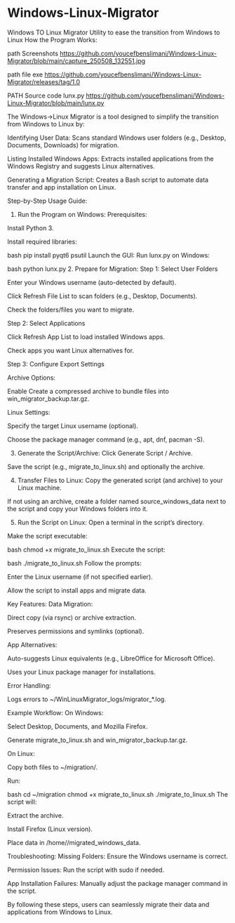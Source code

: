 # Windows-Linux-Migrator
Windows TO Linux Migrator Utility to ease the transition from Windows to Linux
How the Program Works:

path Screenshots https://github.com/youcefbenslimani/Windows-Linux-Migrator/blob/main/capture_250508_132551.jpg

path file exe https://github.com/youcefbenslimani/Windows-Linux-Migrator/releases/tag/1.0

PATH Source code lunx.py https://github.com/youcefbenslimani/Windows-Linux-Migrator/blob/main/lunx.py

The Windows→Linux Migrator is a tool designed to simplify the transition from Windows to Linux by:

Identifying User Data: Scans standard Windows user folders (e.g., Desktop, Documents, Downloads) for migration.

Listing Installed Windows Apps: Extracts installed applications from the Windows Registry and suggests Linux alternatives.

Generating a Migration Script: Creates a Bash script to automate data transfer and app installation on Linux.

Step-by-Step Usage Guide:
1. Run the Program on Windows:
Prerequisites:

Install Python 3.

Install required libraries:

bash
pip install pyqt6 psutil
Launch the GUI:
Run lunx.py on Windows:

bash
python lunx.py
2. Prepare for Migration:
Step 1: Select User Folders

Enter your Windows username (auto-detected by default).

Click Refresh File List to scan folders (e.g., Desktop, Documents).

Check the folders/files you want to migrate.

Step 2: Select Applications

Click Refresh App List to load installed Windows apps.

Check apps you want Linux alternatives for.

Step 3: Configure Export Settings

Archive Options:

Enable Create a compressed archive to bundle files into win_migrator_backup.tar.gz.

Linux Settings:

Specify the target Linux username (optional).

Choose the package manager command (e.g., apt, dnf, pacman -S).

3. Generate the Script/Archive:
Click Generate Script / Archive.

Save the script (e.g., migrate_to_linux.sh) and optionally the archive.

4. Transfer Files to Linux:
Copy the generated script (and archive) to your Linux machine.

If not using an archive, create a folder named source_windows_data next to the script and copy your Windows folders into it.

5. Run the Script on Linux:
Open a terminal in the script’s directory.

Make the script executable:

bash
chmod +x migrate_to_linux.sh
Execute the script:

bash
./migrate_to_linux.sh
Follow the prompts:

Enter the Linux username (if not specified earlier).

Allow the script to install apps and migrate data.

Key Features:
Data Migration:

Direct copy (via rsync) or archive extraction.

Preserves permissions and symlinks (optional).

App Alternatives:

Auto-suggests Linux equivalents (e.g., LibreOffice for Microsoft Office).

Uses your Linux package manager for installations.

Error Handling:

Logs errors to ~/WinLinuxMigrator_logs/migrator_*.log.

Example Workflow:
On Windows:

Select Desktop, Documents, and Mozilla Firefox.

Generate migrate_to_linux.sh and win_migrator_backup.tar.gz.

On Linux:

Copy both files to ~/migration/.

Run:

bash
cd ~/migration
chmod +x migrate_to_linux.sh
./migrate_to_linux.sh
The script will:

Extract the archive.

Install Firefox (Linux version).

Place data in /home/<user>/migrated_windows_data.

Troubleshooting:
Missing Folders: Ensure the Windows username is correct.

Permission Issues: Run the script with sudo if needed.

App Installation Failures: Manually adjust the package manager command in the script.

By following these steps, users can seamlessly migrate their data and applications from Windows to Linux.

